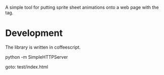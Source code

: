 A simple tool for putting sprite sheet animations onto a web page with the
<canvas> tag. 

Development
===========

The library is written in coffeescript. 

python -m SimpleHTTPServer

goto: test/index.html

